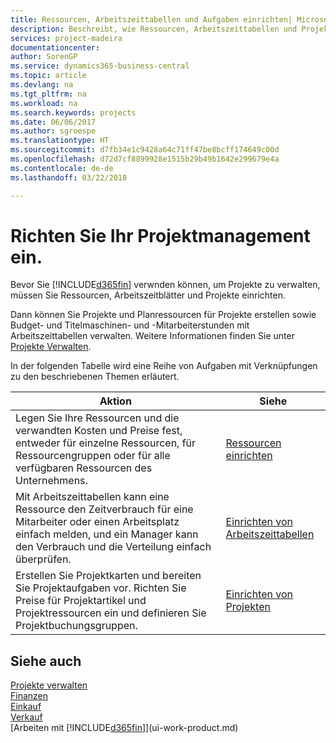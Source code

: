 ```yaml
---
title: Ressourcen, Arbeitszeittabellen und Aufgaben einrichten| Microsoft Docs
description: Beschreibt, wie Ressourcen, Arbeitszeittabellen und Projekte eingerichtet werden, um Projekte zu verwalten.
services: project-madeira
documentationcenter: 
author: SorenGP
ms.service: dynamics365-business-central
ms.topic: article
ms.devlang: na
ms.tgt_pltfrm: na
ms.workload: na
ms.search.keywords: projects
ms.date: 06/06/2017
ms.author: sgroespe
ms.translationtype: HT
ms.sourcegitcommit: d7fb34e1c9428a64c71ff47be8bcff174649c00d
ms.openlocfilehash: d72d7cf8899928e1515b29b49b1642e299679e4a
ms.contentlocale: de-de
ms.lasthandoff: 03/22/2018

---
```

# <a name="setting-up-project-management"></a>Richten Sie Ihr Projektmanagement ein.
Bevor Sie [!INCLUDE[d365fin](includes/d365fin_md.md)] verwnden können, um Projekte zu verwalten, müssen Sie Ressourcen, Arbeitszeitblätter und Projekte einrichten.

Dann können Sie Projekte und Planressourcen für Projekte erstellen sowie Budget- und Titelmaschinen- und -Mitarbeiterstunden mit Arbeitszeittabellen verwalten. Weitere Informationen finden Sie unter [Projekte Verwalten](projects-manage-projects.md).  

In der folgenden Tabelle wird eine Reihe von Aufgaben mit Verknüpfungen zu den beschriebenen Themen erläutert.

| Aktion | Siehe |
| --- | --- |
| Legen Sie Ihre Ressourcen und die verwandten Kosten und Preise fest, entweder für einzelne Ressourcen, für Ressourcengruppen oder für alle verfügbaren Ressourcen des Unternehmens. |[Ressourcen einrichten](projects-how-setup-resources.md) |
| Mit Arbeitszeittabellen kann eine Ressource den Zeitverbrauch für eine Mitarbeiter oder einen Arbeitsplatz einfach melden, und ein Manager kann den Verbrauch und die Verteilung einfach überprüfen. |[Einrichten von Arbeitszeittabellen](projects-how-setup-time-sheets.md) |
| Erstellen Sie Projektkarten und bereiten Sie Projektaufgaben vor. Richten Sie Preise für Projektartikel und Projektressourcen ein und definieren Sie Projektbuchungsgruppen. |[Einrichten von Projekten](projects-how-setup-jobs.md) |

## <a name="see-also"></a>Siehe auch
[Projekte verwalten](projects-manage-projects.md)  
[Finanzen](finance.md)  
[Einkauf](purchasing-manage-purchasing.md)         
[Verkauf](sales-manage-sales.md)     
[Arbeiten mit [!INCLUDE[d365fin](includes/d365fin_md.md)]](ui-work-product.md)  

